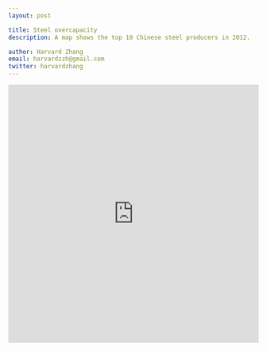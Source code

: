 ```yaml
---
layout: post

title: Steel overcapacity 
description: A map shows the top 10 Chinese steel producers in 2012. 

author: Harvard Zhang 
email: harvardzzh@gmail.com
twitter: harvardzhang
---
```


<iframe width="100%" height="520" frameborder="0" src="https://harvardzzh.carto.com/viz/82b79742-5437-11e6-8331-0ee66e2c9693/embed_map" allowfullscreen webkitallowfullscreen mozallowfullscreen oallowfullscreen msallowfullscreen></iframe>
